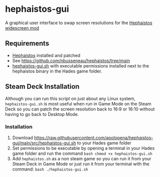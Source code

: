 # hephaistos-gui
A graphical user interface to swap screen resolutions for the [Hephaistos widescreen mod](https://github.com/nbusseneau/hephaistos/tree/main)

## Requirements
- [Hephaistos](https://github.com/nbusseneau/hephaistos/tree/main) installed and patched
- See https://github.com/nbusseneau/hephaistos/tree/main
- [hephaistos-gui.sh](https://raw.githubusercontent.com/apolopena/hephaistos-gui/main/src/hephaistos-gui.sh) with executable permissions installed next to the hephaistos binary in the Hades game folder.

## Steam Deck Installation
Although you can run this script on just about any Linux system, `hephaistos-gui.sh` is most useful when run in Game Mode on the Steam Deck so you can patch the screen resolution back to 16:9 or 16:10 without having to go back to Desktop Mode.

### Installation
1. Download https://raw.githubusercontent.com/apolopena/hephaistos-gui/main/src/hephaistos-gui.sh to your Hades game folder
2. Set permissions to be executable by opening a terminal in your Hades game folder and run the command ```bash chmod +x hephaistos-gui.sh```
3. Add `hephaistos.sh` as a non steam game so you can run it from your Steam Deck in Game Mode or just run it from your terminal with the command: ```bash ./hephaistos-gui.sh```

